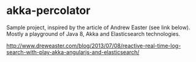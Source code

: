 akka-percolator
=================

Sample project, inspired by the article of Andrew Easter (see link below). Mostly a playground of Java 8, Akka and Elasticsearch technologies.


http://www.dreweaster.com/blog/2013/07/08/reactive-real-time-log-search-with-play-akka-angularjs-and-elasticsearch/
